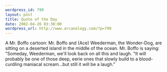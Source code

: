 ```yaml
--- 
wordpress_id: 799
layout: post
title: Quote of the Day
date: 2002-04-26 03:30:00
wordpress_url: http://www.arcanology.com/?p=799
---
```

A Mr. Boffo cartoon: Mr. Boffo and (Ace) Weederman, the Wonder-Dog, are sitting on a deserted island in the middle of the ocean. Mr. Boffo is saying: "Someday, Weederman, we'll look back on all this and laugh. "It will probably be one of those deep, eerie ones that slowly build to a blood-curdling maniacal scream...but still it will be a laugh."